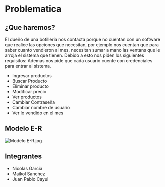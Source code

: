 # Problematica

## ¿Que haremos?
El dueño de una botilleria nos contacta porque no cuentan con un software que realice las opciones que necesitan, por ejemplo nos cuentan que para saber cuanto vendieron al mes, necesitan sumar a mano las ventans que le arroja el sistema que tienen. Debido a esto nos piden los siguientes requisitos:
Ademas nos pide que cada usuario cuente con credenciales para entrar al sistema.

*  Ingresar productos
*  Buscar Producto
*  Eliminar producto
*  Modificar precio
*  Ver productos
*  Cambiar Contraseña
*  Cambiar nombre de usuario
*  Ver lo vendido en el mes

## Modelo E-R


![Modelo E-R.jpg](../_resources/429df9cd33694b8691f71d1e335bf41a.jpg)



## Integrantes
* Nicolas Garcia
* Maikol Sanchez
* Juan Pablo Cayul


